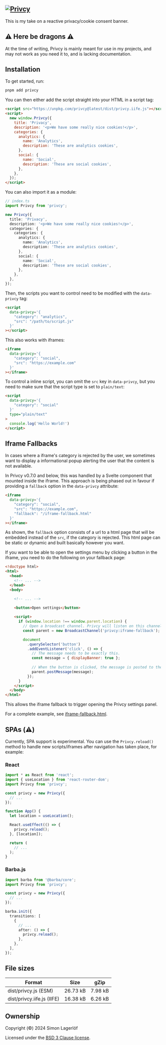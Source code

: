 ## [![Privcy](./banner.jpg)](https://privcy.smn.codes)

This is my take on a reactive privacy/cookie consent banner.


⚠️ Here be dragons ⚠️
----------------------

At the time of writing, Privcy is mainly meant for use in my projects, and may not work as you need it to, and is lacking documentation.


Installation
------------

To get started, run:

```bash
pnpm add privcy
```

You can then either add the script straight into your HTML in a script tag:

```html
<script src="https://unpkg.com/privcy@latest/dist/privcy.iife.js"></script>
<script>
  new window.Privcy({
    title: 'Privacy',
    description: '<p>We have some really nice cookies!</p>',
    categories: {
      analytics: {
        name: 'Analytics',
        description: 'These are analytics cookies',
      },
      social: {
        name: 'Social',
        description: 'These are social cookies',
      },
    },
  });
</script>
```

You can also import it as a module:

```typescript
// index.ts
import Privcy from 'privcy';

new Privcy({
  title: 'Privacy',
  description: '<p>We have some really nice cookies!</p>',
  categories: {
    categories: {
      analytics: {
        name: 'Analytics',
        description: 'These are analytics cookies',
      },
      social: {
        name: 'Social',
        description: 'These are social cookies',
      },
    },
  },
});
```

Then, the scripts you want to control need to be modified with the `data-privcy` tag:

```html
<script
  data-privcy='{
    "category": "analytics",
    "src": "/path/to/script.js"
  }'
></script>
```

This also works with iframes:

```html
<iframe
  data-privcy='{
    "category": "social",
    "src": "https://example.com"
  }'
></iframe>
```

To control a inline script, you can omit the `src` key in `data-privcy`, but you need to make sure that the script type is set to `plain/text`:

```html
<script
  data-privcy='{
    "category": "social"
  }'
  type="plain/text"
>
  console.log('Hello World!')
</script>
```

Iframe Fallbacks
----------------

In cases where a iframe's category is rejected by the user, we sometimes want to display a informational popup alerting the user that the content is not available.

In Privcy v0.7.0 and below, this was handled by a Svelte component that mounted inside the iframe. This approach is being phased out in favour if providing a `fallback` option in the `data-privcy` attribute:

```html
<iframe
  data-privcy='{
    "category": "social",
    "src": "https://example.com",
    "fallback": "/iframe-fallback.html"
  }'
></iframe>
```

As shown, the `fallback` option consists of a url to a html page that will be embedded instead of the `src`, if the category is rejected. This html page can be static or dynamic and built basically however you want.

If you want to be able to open the settings menu by clicking a button in the iframe, you need to do the following on your fallback page:

```html
<!doctype html>
<html>
  <head>
    <!-- ... -->
  </head>
  <body>

    <!-- ... -->

    <button>Open settings</button>
    
    <script>
      if (window.location !== window.parent.location) {
        // Open a broadcast channel. Privcy will listen on this channel.
        const parent = new BroadcastChannel('privcy:iframe-fallback');

        document
          .querySelector('button')
          .addEventListener('click', () => {
            // The message needs to be exactly this.
            const message = { displayBanner: true };
            
            // When the button is clicked, the message is posted to the channel.
            parent.postMessage(message);
          });
      }
    </script>
  </body>
</html>
```

This allows the iframe fallback to trigger opening the Privcy settings panel.

For a complete example, see [iframe-fallback.html](./packages/privcy/iframe-fallback.html).

SPAs (⚠️)
---------

Currently, SPA support is experimental. You can use the `Privcy.reload()` method to handle new scripts/iframes after navigation has taken place, for example:

### React
```typescript
import * as React from 'react';
import { useLocation } from 'react-router-dom';
import Privcy from 'privcy';

const privcy = new Privcy({
  // ...
});

function App() {
  let location = useLocation();

  React.useEffect(() => {
    privcy.reload();
  }, [location]);

  return (
    // ...
  );
}
```

### Barba.js
```typescript
import barba from '@barba/core';
import Privcy from 'privcy';

const privcy = new Privcy({
  // ...
});

barba.init({
  transitions: [
    {
      // ...
      after: () => {
        privcy.reload();
      },
    },
  ],
});

```

File sizes
----------
|Format                     |Size    |gZip   
|---                        |---     |---    
|dist/privcy.js (ESM)       |26.73 kB|7.98 kB
|dist/privcy.iife.js (IIFE) |16.38 kB|6.26 kB

Ownership
---------

Copyright (©) 2024 Simon Lagerlöf

Licensed under the [BSD 3 Clause license](./LICENSE).